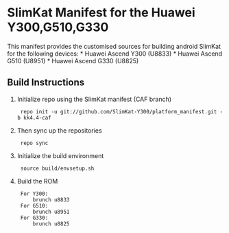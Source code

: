 SlimKat Manifest for the Huawei Y300,G510,G330
==============================================

This manifest provides the customised sources for building android SlimKat for the following devices:
	* Huawei Ascend Y300 (U8833)
	* Huawei Ascend G510 (U8951)
	* Huawei Ascend G330 (U8825)

Build Instructions
------------------

1. Initialize repo using the SlimKat manifest (CAF branch)
    
        repo init -u git://github.com/SlimKat-Y300/platform_manifest.git -b kk4.4-caf

2. Then sync up the repositories
 
        repo sync

3. Initialize the build environment

        source build/envsetup.sh
    
4. Build the ROM

        For Y300:
            brunch u8833
        For G510:
            brunch u8951
        For G330:
            brunch u8825

